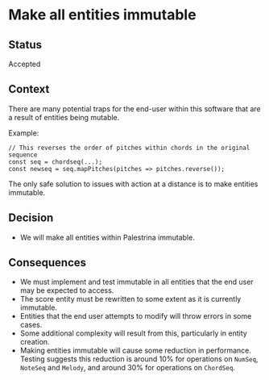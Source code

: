 # Make all entities immutable

## Status

Accepted

## Context

There are many potential traps for the end-user within this software that are a result of entities being mutable.

Example:
```
// This reverses the order of pitches within chords in the original sequence
const seq = chordseq(...);
const newseq = seq.mapPitches(pitches => pitches.reverse());
```

The only safe solution to issues with action at a distance is to make entities immutable.

## Decision

- We will make all entities within Palestrina immutable.

## Consequences

- We must implement and test immutable in all entities that the end user may be expected to access.
- The score entity must be rewritten to some extent as it is currently immutable.
- Entities that the end user attempts to modify will throw errors in some cases.
- Some additional complexity will result from this, particularly in entity creation.
- Making entities immutable will cause some reduction in performance. Testing suggests this reduction is around 10% for operations on `NumSeq`, `NoteSeq` and `Melody`, and around 30% for operations on `ChordSeq`.
